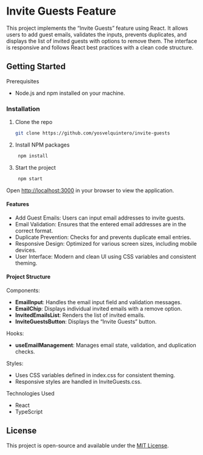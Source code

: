 # Invite Guests Feature

This project implements the “Invite Guests” feature using React. It allows users to add guest emails, validates the inputs, prevents duplicates, and displays the list of invited guests with options to remove them. The interface is responsive and follows React best practices with a clean code structure.

## Getting Started

Prerequisites

- Node.js and npm installed on your machine.

### Installation

1. Clone the repo

   ```sh
   git clone https://github.com/yosvelquintero/invite-guests
   ```

2. Install NPM packages

   ```sh
    npm install
   ```

3. Start the project
   ```sh
    npm start
   ```

Open [http://localhost:3000](http://localhost:3000) in your browser to view the application.

#### Features

- Add Guest Emails: Users can input email addresses to invite guests.
- Email Validation: Ensures that the entered email addresses are in the correct format.
- Duplicate Prevention: Checks for and prevents duplicate email entries.
- Responsive Design: Optimized for various screen sizes, including mobile devices.
- User Interface: Modern and clean UI using CSS variables and consistent theming.

#### Project Structure

Components:

- **EmailInput**: Handles the email input field and validation messages.
- **EmailChip**: Displays individual invited emails with a remove option.
- **InvitedEmailsList**: Renders the list of invited emails.
- **InviteGuestsButton**: Displays the “Invite Guests” button.

Hooks:

- **useEmailManagement**: Manages email state, validation, and duplication checks.

Styles:

- Uses CSS variables defined in index.css for consistent theming.
- Responsive styles are handled in InviteGuests.css.

Technologies Used

- React
- TypeScript

## License

This project is open-source and available under the [MIT License](https://opensource.org/license/mit).
